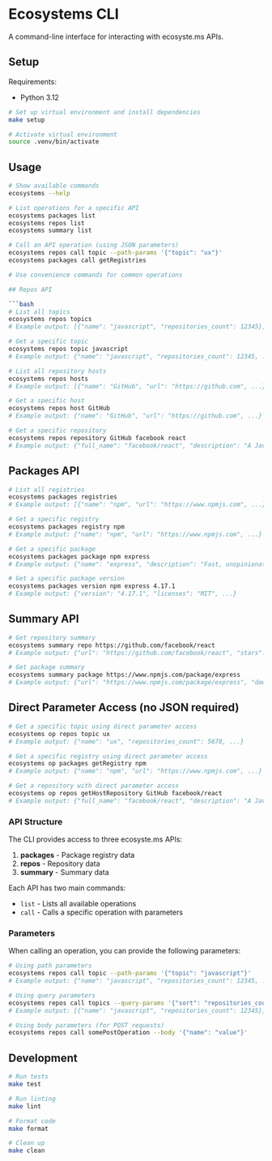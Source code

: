 # Ecosystems CLI

A command-line interface for interacting with ecosyste.ms APIs.

## Setup

Requirements:
- Python 3.12

```bash
# Set up virtual environment and install dependencies
make setup

# Activate virtual environment
source .venv/bin/activate
```

## Usage

```bash
# Show available commands
ecosystems --help

# List operations for a specific API
ecosystems packages list
ecosystems repos list
ecosystems summary list

# Call an API operation (using JSON parameters)
ecosystems repos call topic --path-params '{"topic": "ux"}'
ecosystems packages call getRegistries

# Use convenience commands for common operations

## Repos API

```bash
# List all topics
ecosystems repos topics
# Example output: [{"name": "javascript", "repositories_count": 12345}, ...]

# Get a specific topic
ecosystems repos topic javascript
# Example output: {"name": "javascript", "repositories_count": 12345, ...}

# List all repository hosts
ecosystems repos hosts
# Example output: [{"name": "GitHub", "url": "https://github.com", ...}, ...]

# Get a specific host
ecosystems repos host GitHub
# Example output: {"name": "GitHub", "url": "https://github.com", ...}

# Get a specific repository
ecosystems repos repository GitHub facebook react
# Example output: {"full_name": "facebook/react", "description": "A JavaScript library for building user interfaces", ...}
```

## Packages API

```bash
# List all registries
ecosystems packages registries
# Example output: [{"name": "npm", "url": "https://www.npmjs.com", ...}, ...]

# Get a specific registry
ecosystems packages registry npm
# Example output: {"name": "npm", "url": "https://www.npmjs.com", ...}

# Get a specific package
ecosystems packages package npm express
# Example output: {"name": "express", "description": "Fast, unopinionated, minimalist web framework", ...}

# Get a specific package version
ecosystems packages version npm express 4.17.1
# Example output: {"version": "4.17.1", "licenses": "MIT", ...}
```

## Summary API

```bash
# Get repository summary
ecosystems summary repo https://github.com/facebook/react
# Example output: {"url": "https://github.com/facebook/react", "stars": 123456, ...}

# Get package summary
ecosystems summary package https://www.npmjs.com/package/express
# Example output: {"url": "https://www.npmjs.com/package/express", "downloads": 1234567, ...}
```

## Direct Parameter Access (no JSON required)

```bash
# Get a specific topic using direct parameter access
ecosystems op repos topic ux
# Example output: {"name": "ux", "repositories_count": 5678, ...}

# Get a specific registry using direct parameter access
ecosystems op packages getRegistry npm
# Example output: {"name": "npm", "url": "https://www.npmjs.com", ...}

# Get a repository with direct parameter access
ecosystems op repos getHostRepository GitHub facebook/react
# Example output: {"full_name": "facebook/react", "description": "A JavaScript library for building user interfaces", ...}
```


### API Structure

The CLI provides access to three ecosyste.ms APIs:

1. **packages** - Package registry data
2. **repos** - Repository data
3. **summary** - Summary data

Each API has two main commands:
- `list` - Lists all available operations
- `call` - Calls a specific operation with parameters

### Parameters

When calling an operation, you can provide the following parameters:

```bash
# Using path parameters
ecosystems repos call topic --path-params '{"topic": "javascript"}'
# Example output: {"name": "javascript", "repositories_count": 12345, ...}

# Using query parameters
ecosystems repos call topics --query-params '{"sort": "repositories_count"}'
# Example output: [{"name": "javascript", "repositories_count": 12345}, ...]

# Using body parameters (for POST requests)
ecosystems repos call somePostOperation --body '{"name": "value"}'
```

## Development

```bash
# Run tests
make test

# Run linting
make lint

# Format code
make format

# Clean up
make clean
```
